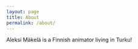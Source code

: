 ```yaml
---
layout: page
title: About
permalink: /about/
---
```


Aleksi Mäkelä is a Finnish animator living in Turku!
